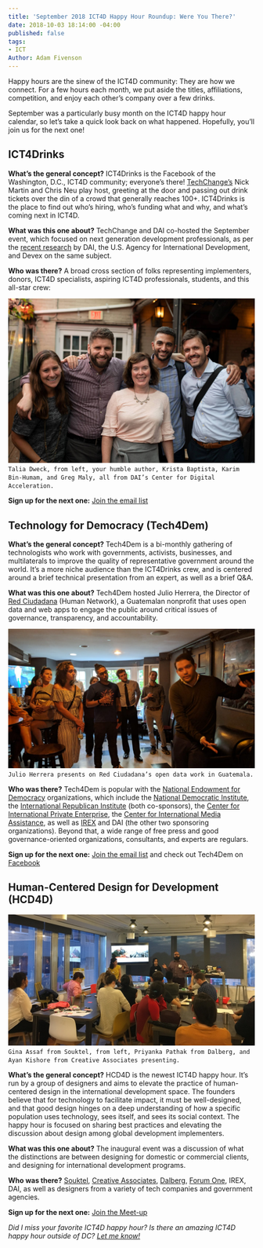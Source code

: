 ```yaml
---
title: 'September 2018 ICT4D Happy Hour Roundup: Were You There?'
date: 2018-10-03 18:14:00 -04:00
published: false
tags:
- ICT
Author: Adam Fivenson
---
```


Happy hours are the sinew of the ICT4D community: They are how we connect. For a few hours each month, we put aside the titles, affiliations, competition, and enjoy each other’s company over a few drinks. 

September was a particularly busy month on the ICT4D happy hour calendar, so let’s take a quick look back on what happened. Hopefully, you’ll join us for the next one! 

## ICT4Drinks

**What’s the general concept?** ICT4Drinks is the Facebook of the Washington, D.C., ICT4D community; everyone’s there! [TechChange’s](https://www.techchange.org/) Nick Martin and Chris Neu play host, greeting at the door and passing out drink tickets over the din of a crowd that generally reaches 100+. ICT4Drinks is the place to find out who’s hiring, who’s funding what and why, and what’s coming next in ICT4D. 

**What was this one about?** TechChange and DAI co-hosted the September event, which focused on next generation development professionals, as per the [recent research](https://www.devex.com/news/what-it-will-take-to-be-a-next-generation-development-professional-92764) by DAI, the U.S. Agency for International Development, and Devex on the same subject. 

**Who was there?** A broad cross section of folks representing implementers, donors, ICT4D specialists, aspiring ICT4D professionals, students, and this all-star crew:

![ict4drinks2.jpg](/uploads/ict4drinks2.jpg) `Talia Dweck, from left, your humble author, Krista Baptista, Karim Bin-Humam, and Greg Maly, all from DAI’s Center for Digital Acceleration.`

**Sign up for the next one:** [Join the email list](http://ict4drinks.com/)

## Technology for Democracy (Tech4Dem)

**What’s the general concept?** Tech4Dem is a bi-monthly gathering of technologists who work with governments, activists, businesses, and multilaterals to improve the quality of representative government around the world. It’s a more niche audience than the ICT4Drinks crew, and is centered around a brief technical presentation from an expert, as well as a brief Q&A. 

**What was this one about?** Tech4Dem hosted Julio Herrera, the Director of [Red Ciudadana](http://redciudadana.org/) (Human Network), a Guatemalan nonprofit that uses open data and web apps to engage the public around critical issues of governance, transparency, and accountability. 

![tech4dem.jpeg](/uploads/tech4dem.jpeg)`Julio Herrera presents on Red Ciudadana’s open data work in Guatemala.`

**Who was there?** Tech4Dem is popular with the [National Endowment for Democracy](https://www.ned.org/) organizations, which include the [National Democratic Institute](https://www.ndi.org/), the [International Republican Institute](https://www.iri.org/) (both co-sponsors), the [Center for International Private Enterprise](https://www.cipe.org/), the [Center for International Media Assistance](https://www.cima.ned.org/), as well as [IREX](https://www.irex.org/) and DAI (the other two sponsoring organizations). Beyond that, a wide range of free press and good governance-oriented organizations, consultants, and experts are regulars. 

**Sign up for the next one:** [Join the email list](http://bit.ly/tech4dem-DC) and check out Tech4Dem on [Facebook](http://www.Facebook.com/tech4dem)

## Human-Centered Design for Development (HCD4D)

![Image from iOS (14).jpg](/uploads/Image%20from%20iOS%20(14).jpg)`Gina Assaf from Souktel, from left, Priyanka Pathak from Dalberg, and Ayan Kishore from Creative Associates presenting.`

**What’s the general concept?** HCD4D is the newest ICT4D happy hour. It’s run by a group of designers and aims to elevate the practice of human-centered design in the international development space. The founders believe that for technology to facilitate impact, it must be well-designed, and that good design hinges on a deep understanding of how a specific population uses technology, sees itself, and sees its social context. The happy hour is focused on sharing best practices and elevating the discussion about design among global development implementers. 

**What was this one about?** The inaugural event was a discussion of what the distinctions are between designing for domestic or commercial clients, and designing for international development programs. 

**Who was there?** [Souktel](http://www.souktel.org/), [Creative Associates](https://www.creativeassociatesinternational.com/), [Dalberg](https://www.dalberg.com/), [Forum One](https://forumone.com/), IREX, DAI, as well as designers from a variety of tech companies and government agencies.

**Sign up for the next one:** [Join the Meet-up](https://www.meetup.com/HCD4D-Designing-Tech-for-International-Aid-Development/)


*Did I miss your favorite ICT4D happy hour? Is there an amazing ICT4D happy hour outside of DC? [Let me know!](mailto:adam_fivenson@dai.com)*